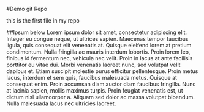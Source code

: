 #Demo git Repo

this is the first file in my repo

##Ipsum below
Lorem ipsum dolor sit amet, consectetur adipiscing elit. Integer eu congue neque, ut ultrices sapien. Maecenas tempor faucibus ligula, quis consequat elit venenatis at. Quisque eleifend lorem at pretium condimentum. Nulla fringilla ac mauris interdum lobortis. Proin lorem leo, finibus id fermentum nec, vehicula nec velit. Proin in lacus at ante facilisis porttitor eu vitae dui. Morbi venenatis laoreet nunc, sed volutpat velit dapibus et. Etiam suscipit molestie purus efficitur pellentesque. Proin metus lacus, interdum et sem quis, faucibus malesuada metus. Quisque at consequat enim. Proin accumsan diam auctor diam faucibus fringilla. Nunc at lacinia sapien, mollis maximus turpis. Proin feugiat venenatis est, ut dictum nisl ullamcorper a. Aliquam sed dolor ac massa volutpat bibendum. Nulla malesuada lacus nec ultricies laoreet.
